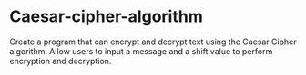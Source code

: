 # Caesar-cipher-algorithm
Create a program that can encrypt and decrypt text using the Caesar Cipher algorithm. Allow users to input a message and a shift value to perform encryption and decryption.
